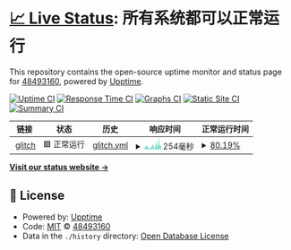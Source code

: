 # [📈 Live Status](https://demo.upptime.js.org): <!--live status--> **所有系统都可以正常运行**

This repository contains the open-source uptime monitor and status page for [48493160](https://demo.upptime.js.org), powered by [Upptime](https://github.com/upptime/upptime).

[![Uptime CI](https://github.com/48493160/upptime/workflows/Uptime%20CI/badge.svg)](https://github.com/48493160/upptime/actions?query=workflow%3A%22Uptime+CI%22)
[![Response Time CI](https://github.com/48493160/upptime/workflows/Response%20Time%20CI/badge.svg)](https://github.com/48493160/upptime/actions?query=workflow%3A%22Response+Time+CI%22)
[![Graphs CI](https://github.com/48493160/upptime/workflows/Graphs%20CI/badge.svg)](https://github.com/48493160/upptime/actions?query=workflow%3A%22Graphs+CI%22)
[![Static Site CI](https://github.com/48493160/upptime/workflows/Static%20Site%20CI/badge.svg)](https://github.com/48493160/upptime/actions?query=workflow%3A%22Static+Site+CI%22)
[![Summary CI](https://github.com/48493160/upptime/workflows/Summary%20CI/badge.svg)](https://github.com/48493160/upptime/actions?query=workflow%3A%22Summary+CI%22)

<!--start: status pages-->
<!-- This summary is generated by Upptime (https://github.com/upptime/upptime) -->
<!-- Do not edit this manually, your changes will be overwritten -->
<!-- prettier-ignore -->
| 链接 | 状态 | 历史 | 响应时间 | 正常运行时间 |
| --- | ------ | ------- | ------------- | ------ |
| <img alt="" src="https://icons.duckduckgo.com/ip3/tangy-phantom-jewel.glitch.me.ico" height="13"> [glitch](https://tangy-phantom-jewel.glitch.me) | 🟩 正常运行 | [glitch.yml](https://github.com/48493160/upptime/commits/HEAD/history/glitch.yml) | <details><summary><img alt="响应时间图像" src="./graphs/glitch/response-time-week.png" height="20"> 254毫秒</summary><br><a href="https://demo.upptime.js.org/history/glitch"><img alt="响应时间 249" src="https://img.shields.io/endpoint?url=https%3A%2F%2Fraw.githubusercontent.com%2F48493160%2Fupptime%2FHEAD%2Fapi%2Fglitch%2Fresponse-time.json"></a><br><a href="https://demo.upptime.js.org/history/glitch"><img alt="24 小时响应时间 265" src="https://img.shields.io/endpoint?url=https%3A%2F%2Fraw.githubusercontent.com%2F48493160%2Fupptime%2FHEAD%2Fapi%2Fglitch%2Fresponse-time-day.json"></a><br><a href="https://demo.upptime.js.org/history/glitch"><img alt="7 天正常运行时间 254" src="https://img.shields.io/endpoint?url=https%3A%2F%2Fraw.githubusercontent.com%2F48493160%2Fupptime%2FHEAD%2Fapi%2Fglitch%2Fresponse-time-week.json"></a><br><a href="https://demo.upptime.js.org/history/glitch"><img alt="30天的正常运行时间 249" src="https://img.shields.io/endpoint?url=https%3A%2F%2Fraw.githubusercontent.com%2F48493160%2Fupptime%2FHEAD%2Fapi%2Fglitch%2Fresponse-time-month.json"></a><br><a href="https://demo.upptime.js.org/history/glitch"><img alt="1年的正常运行时间 249" src="https://img.shields.io/endpoint?url=https%3A%2F%2Fraw.githubusercontent.com%2F48493160%2Fupptime%2FHEAD%2Fapi%2Fglitch%2Fresponse-time-year.json"></a></details> | <details><summary><a href="https://demo.upptime.js.org/history/glitch">80.19%</a></summary><a href="https://demo.upptime.js.org/history/glitch"><img alt="正常运行时间 81.16%" src="https://img.shields.io/endpoint?url=https%3A%2F%2Fraw.githubusercontent.com%2F48493160%2Fupptime%2FHEAD%2Fapi%2Fglitch%2Fuptime.json"></a><br><a href="https://demo.upptime.js.org/history/glitch"><img alt="24 小时正常运行时间 100.00%" src="https://img.shields.io/endpoint?url=https%3A%2F%2Fraw.githubusercontent.com%2F48493160%2Fupptime%2FHEAD%2Fapi%2Fglitch%2Fuptime-day.json"></a><br><a href="https://demo.upptime.js.org/history/glitch"><img alt="7 天正常运行时间 80.19%" src="https://img.shields.io/endpoint?url=https%3A%2F%2Fraw.githubusercontent.com%2F48493160%2Fupptime%2FHEAD%2Fapi%2Fglitch%2Fuptime-week.json"></a><br><a href="https://demo.upptime.js.org/history/glitch"><img alt="30天的正常运行时间 81.16%" src="https://img.shields.io/endpoint?url=https%3A%2F%2Fraw.githubusercontent.com%2F48493160%2Fupptime%2FHEAD%2Fapi%2Fglitch%2Fuptime-month.json"></a><br><a href="https://demo.upptime.js.org/history/glitch"><img alt="1年的正常运行时间 81.16%" src="https://img.shields.io/endpoint?url=https%3A%2F%2Fraw.githubusercontent.com%2F48493160%2Fupptime%2FHEAD%2Fapi%2Fglitch%2Fuptime-year.json"></a></details>

<!--end: status pages-->

[**Visit our status website →**](https://48493160.github.io/upptime)

## 📄 License

- Powered by: [Upptime](https://github.com/upptime/upptime)
- Code: [MIT](./LICENSE) © [48493160](https://demo.upptime.js.org)
- Data in the `./history` directory: [Open Database License](https://opendatacommons.org/licenses/odbl/1-0/)
